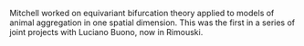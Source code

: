 Mitchell worked on equivariant bifurcation theory applied to models of animal aggregation in one spatial dimension. This was the first in a series of joint projects with Luciano Buono, now in Rimouski.
